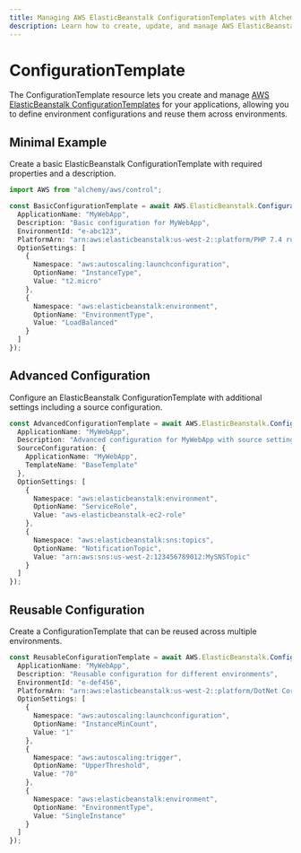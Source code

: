 ```yaml
---
title: Managing AWS ElasticBeanstalk ConfigurationTemplates with Alchemy
description: Learn how to create, update, and manage AWS ElasticBeanstalk ConfigurationTemplates using Alchemy Cloud Control.
---
```


# ConfigurationTemplate

The ConfigurationTemplate resource lets you create and manage [AWS ElasticBeanstalk ConfigurationTemplates](https://docs.aws.amazon.com/elasticbeanstalk/latest/userguide/) for your applications, allowing you to define environment configurations and reuse them across environments.

## Minimal Example

Create a basic ElasticBeanstalk ConfigurationTemplate with required properties and a description.

```ts
import AWS from "alchemy/aws/control";

const BasicConfigurationTemplate = await AWS.ElasticBeanstalk.ConfigurationTemplate("BasicConfigTemplate", {
  ApplicationName: "MyWebApp",
  Description: "Basic configuration for MyWebApp",
  EnvironmentId: "e-abc123",
  PlatformArn: "arn:aws:elasticbeanstalk:us-west-2::platform/PHP 7.4 running on 64bit Amazon Linux 2",
  OptionSettings: [
    {
      Namespace: "aws:autoscaling:launchconfiguration",
      OptionName: "InstanceType",
      Value: "t2.micro"
    },
    {
      Namespace: "aws:elasticbeanstalk:environment",
      OptionName: "EnvironmentType",
      Value: "LoadBalanced"
    }
  ]
});
```

## Advanced Configuration

Configure an ElasticBeanstalk ConfigurationTemplate with additional settings including a source configuration.

```ts
const AdvancedConfigurationTemplate = await AWS.ElasticBeanstalk.ConfigurationTemplate("AdvancedConfigTemplate", {
  ApplicationName: "MyWebApp",
  Description: "Advanced configuration for MyWebApp with source settings",
  SourceConfiguration: {
    ApplicationName: "MyWebApp",
    TemplateName: "BaseTemplate"
  },
  OptionSettings: [
    {
      Namespace: "aws:elasticbeanstalk:environment",
      OptionName: "ServiceRole",
      Value: "aws-elasticbeanstalk-ec2-role"
    },
    {
      Namespace: "aws:elasticbeanstalk:sns:topics",
      OptionName: "NotificationTopic",
      Value: "arn:aws:sns:us-west-2:123456789012:MySNSTopic"
    }
  ]
});
```

## Reusable Configuration

Create a ConfigurationTemplate that can be reused across multiple environments.

```ts
const ReusableConfigurationTemplate = await AWS.ElasticBeanstalk.ConfigurationTemplate("ReusableConfigTemplate", {
  ApplicationName: "MyWebApp",
  Description: "Reusable configuration for different environments",
  EnvironmentId: "e-def456",
  PlatformArn: "arn:aws:elasticbeanstalk:us-west-2::platform/DotNet Core 3.1 running on Windows Server 2019",
  OptionSettings: [
    {
      Namespace: "aws:autoscaling:launchconfiguration",
      OptionName: "InstanceMinCount",
      Value: "1"
    },
    {
      Namespace: "aws:autoscaling:trigger",
      OptionName: "UpperThreshold",
      Value: "70"
    },
    {
      Namespace: "aws:elasticbeanstalk:environment",
      OptionName: "EnvironmentType",
      Value: "SingleInstance"
    }
  ]
});
```